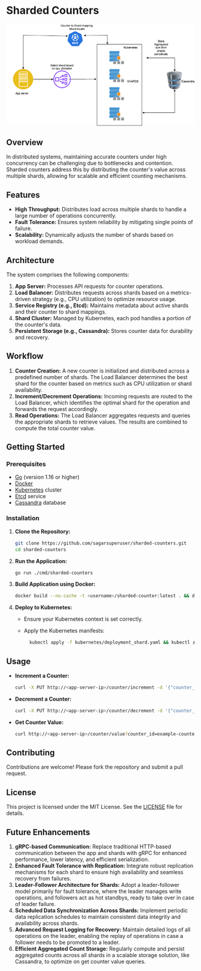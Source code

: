 # Sharded Counters

![Sharded Counter System](images/sharded-counter.png)

## Overview

In distributed systems, maintaining accurate counters under high concurrency can be challenging due to bottlenecks and contention. Sharded counters address this by distributing the counter's value across multiple shards, allowing for scalable and efficient counting mechanisms.

## Features

- **High Throughput:** Distributes load across multiple shards to handle a large number of operations concurrently.
- **Fault Tolerance:** Ensures system reliability by mitigating single points of failure.
- **Scalability:** Dynamically adjusts the number of shards based on workload demands.

## Architecture

The system comprises the following components:

1. **App Server:** Processes API requests for counter operations.
2. **Load Balancer:** Distributes requests across shards based on a metrics-driven strategy (e.g., CPU utilization) to optimize resource usage.
3. **Service Registry (e.g., Etcd):** Maintains metadata about active shards and their counter to shard mappings.
4. **Shard Cluster:** Managed by Kubernetes, each pod handles a portion of the counter's data.
5. **Persistent Storage (e.g., Cassandra):** Stores counter data for durability and recovery.

## Workflow

1. **Counter Creation:** A new counter is initialized and distributed across a predefined number of shards. The Load Balancer determines the best shard for the counter based on metrics such as CPU utilization or shard availability.
2. **Increment/Decrement Operations:** Incoming requests are routed to the Load Balancer, which identifies the optimal shard for the operation and forwards the request accordingly.
3. **Read Operations:** The Load Balancer aggregates requests and queries the appropriate shards to retrieve values. The results are combined to compute the total counter value.

## Getting Started

### Prerequisites

- [Go](https://golang.org/doc/install) (version 1.16 or higher)
- [Docker](https://docs.docker.com/get-docker/)
- [Kubernetes](https://kubernetes.io/docs/setup/) cluster
- [Etcd](https://etcd.io/docs/v3.4.0/getting-started/) service
- [Cassandra](https://cassandra.apache.org/_/quickstart.html) database

### Installation

1. **Clone the Repository:**

   ```bash
   git clone https://github.com/sagarsuperuser/sharded-counters.git
   cd sharded-counters
   ```

2. **Run the Application:**

   ```bash
   go run ./cmd/sharded-counters 
   ```

3. **Build Application using Docker:**
   ```bash
   docker build --no-cache -t <username>/sharded-counter:latest . && docker push <username>/sharded-counter:latest
   ```

4. **Deploy to Kubernetes:**

   - Ensure your Kubernetes context is set correctly.
   - Apply the Kubernetes manifests:

     ```bash
       kubectl apply -f kubernetes/deployment_shard.yaml && kubectl apply -f kubernetes/deployment_app.yaml
     ```

## Usage

- **Increment a Counter:**

  ```bash
  curl -X PUT http://<app-server-ip>/counter/increment -d '{"counter_id": "example-counter"}'
  ```

- **Decrement a Counter:**

  ```bash
  curl -X PUT http://<app-server-ip>/counter/decrement -d '{"counter_id": "example-counter"}'
  ```

- **Get Counter Value:**

  ```bash
  curl http://<app-server-ip>/counter/value?counter_id=example-counter
  ```

## Contributing

Contributions are welcome! Please fork the repository and submit a pull request.

## License

This project is licensed under the MIT License. See the [LICENSE](LICENSE) file for details.

## Future Enhancements

1. **gRPC-based Communication:** Replace traditional HTTP-based communication between the app and shards with gRPC for enhanced performance, lower latency, and efficient serialization.
2. **Enhanced Fault Tolerance with Replication:** Integrate robust replication mechanisms for each shard to ensure high availability and seamless recovery from failures.
3. **Leader-Follower Architecture for Shards:** Adopt a leader-follower model primarily for fault tolerance, where the leader manages write operations, and followers act as hot standbys, ready to take over in case of leader failure.
4. **Scheduled Data Synchronization Across Shards:** Implement periodic data replication schedules to maintain consistent data integrity and availability across shards.
5. **Advanced Request Logging for Recovery:** Maintain detailed logs of all operations on the leader, enabling the replay of operations in case a follower needs to be promoted to a leader.
6. **Efficient Aggregated Count Storage:** Regularly compute and persist aggregated counts across all shards in a scalable storage solution, like Cassandra, to optimize on get counter value queries.
